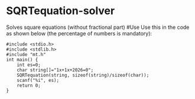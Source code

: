 # SQRTequation-solver
Solves square equations (without fractional part)
#Use
Use this in the code as shown below (the percentage of numbers is mandatory):
```С
#include <stdio.h>
#include <stdlib.h>
#include "mt.h"
int main() {
    int es=0;
    char string[]="1x+1x+2026=0";
    SQRTequation(string, sizeof(string)/sizeof(char));
    scanf("%i", es);
    return 0;
}
```
